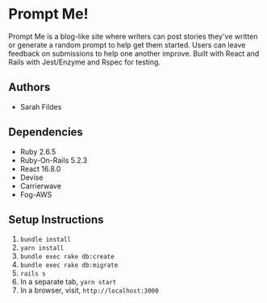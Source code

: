 # Prompt Me!

Prompt Me is a blog-like site where writers can post stories they've written or generate a random prompt to help get them started. Users can leave feedback on submissions to help one another improve. Built with React and Rails with Jest/Enzyme and Rspec for testing.

## Authors
  * Sarah Fildes

## Dependencies
  * Ruby 2.6.5
  * Ruby-On-Rails 5.2.3
  * React 16.8.0
  * Devise
  * Carrierwave
  * Fog-AWS

## Setup Instructions
  1. `bundle install`
  2. `yarn install`
  3. `bundle exec rake db:create`
  4. `bundle exec rake db:migrate`
  5. `rails s`
  6. In a separate tab, `yarn start`
  7. In a browser, visit, `http://localhost:3000`
